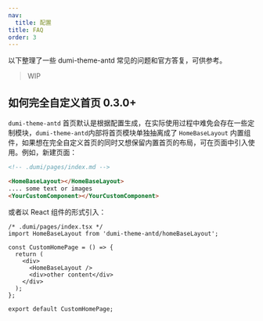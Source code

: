 ```yaml
---
nav:
  title: 配置
title: FAQ
order: 3
---
```


以下整理了一些 dumi-theme-antd 常见的问题和官方答复，可供参考。

> WIP

## 如何完全自定义首页 <Badge>0.3.0+</Badge>

`dumi-theme-antd` 首页默认是根据配置生成，在实际使用过程中难免会存在一些定制模块，`dumi-theme-antd`内部将首页模块单独抽离成了 `HomeBaseLayout` 内置组件，如果想在完全自定义首页的同时又想保留内置首页的布局，可在页面中引入使用。例如，新建页面：

```md
<!-- .dumi/pages/index.md -->

<HomeBaseLayout></HomeBaseLayout>
.... some text or images
<YourCustomComponent></YourCustomComponent>
```

或者以 React 组件的形式引入：

```tsx | pure
/* .dumi/pages/index.tsx */
import HomeBaseLayout from 'dumi-theme-antd/homeBaseLayout';

const CustomHomePage = () => {
  return (
    <div>
      <HomeBaseLayout />
      <div>other content</div>
    </div>
  );
};

export default CustomHomePage;
```
